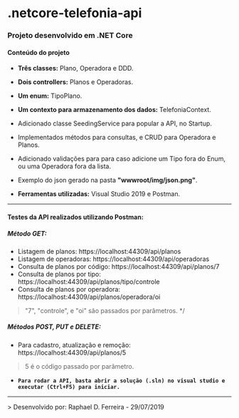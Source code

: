 # .netcore-telefonia-api

<h3>Projeto desenvolvido em .NET Core</h3>

<h4>Conteúdo do projeto</h4>

- <b>Três classes:</b> Plano, Operadora e DDD.
- <b>Dois controllers:</b> Planos e Operadoras.
- <b>Um enum:</b> TipoPlano.
- <b>Um contexto para armazenamento dos dados:</b> TelefoniaContext.

- Adicionado classe SeedingService para popular a API, no Startup.
- Implementados métodos para consultas, e CRUD para Operadora e Planos.
- Adicionado validações para para caso adicione um Tipo fora do Enum, ou uma Operadora fora da lista.

- Exemplo do json gerado na pasta <b>"wwwroot/img/json.png"</b>.
- <b>Ferramentas utilizadas:</b> Visual Studio 2019 e Postman.

<hr>

<h4>Testes da API realizados utilizando Postman:</h4>

<h5>Método GET:</h5>

- Listagem de planos: https://localhost:44309/api/planos
- Listagem de operadoras: https://localhost:44309/api/operadoras
- Consulta de planos por código: https://localhost:44309/api/planos/7
- Consulta de planos por tipo: https://localhost:44309/api/planos/tipo/controle
- Consulta de planos por operadora: https://localhost:44309/api/planos/operadora/oi
> "7", "controle", e "oi" são passados por parâmetros. */

<h5>Métodos POST, PUT e DELETE:</h5>

- Para cadastro, atualização e remoção: https://localhost:44309/api/planos/5
> 5 é o código passado por parâmetro.

- <b>`Para rodar a API, basta abrir a solução (.sln) no visual studio e executar (Ctrl+F5) para iniciar.`</b>

<hr>
> Desenvolvido por: Raphael D. Ferreira - 29/07/2019

